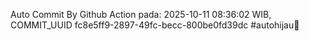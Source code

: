 Auto Commit By Github Action pada: 2025-10-11 08:36:02 WIB, COMMIT_UUID fc8e5ff9-2897-49fc-becc-800be0fd39dc #autohijau🗿
